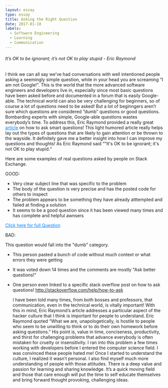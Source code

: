 ```yaml
---
layout: essay
type: essay
title: Asking the Right Question
date: 2017-01-18
labels:
  - Software Engineering
  - Learning
  - Communication
---
```


  ###### It’s OK to be ignorant; it’s not OK to play stupid - Eric Raymond
  
  I think we can all say we’ve had conversations with well intentioned people asking a seemingly simple question, while in your head you are screaming “I am not Google!”.  This is the world that the more advanced software engineers and developers live in, especially since most basic questions have been asked before and documented in a forum that is easily Google-able.  The technical world can also be very challenging for beginners, so of course a lot of questions need to be asked! But a lot of beginngers aren’t sure which questions are considered “dumb” questions or good questions.  Bombarding experts with simple, Google-able questions wastes everybody’s time. To address this, Eric Raymond provided a really great <a href="http://www.catb.org/esr/faqs/smart-questions.html" style="color: rgb(0,128,255)">article</a> on how to ask smart questions!  This light humored article really helps lay out the types of questions that are likely to gain attention or be thrown to the wayside.  It definitely gave me a better insight into how I can improve my questions and thoughts! As Eric Raymond said ““It's OK to be ignorant; it's not OK to play stupid.“
  
  
Here are some examples of real questions asked by people on Stack Exchange.

GOOD:


- Very clear subject line that was specific to the problem
- The body of the question is very precise and has the posted code for others to inspect 
- The problem appears to be something they have already atttempted and failed at finding a solution
- It seems to be a good question since it has been viewed many times and has complete and helpful awnsers

<a href="http://stackoverflow.com/questions/41711621/reactjs-material-ui-how-to-use-material-ui-s-flatbutton-and-dialog-in-each-ta" style="color: rgb(0,128,255)">Click here for full Question</a>

BAD:

This question would fall into the "dumb" category. 

- This person pasted a bunch of code without much context or what errors they were getting
- It was voted down 14 times and the comments are mostly "Ask better questions!" 
- One person even linked to a specific stack overflow post on how to ask questions! <a href="http://stackoverflow.com/help/how-to-ask" style="color: rgb(0,128,255)">http://stackoverflow.com/help/how-to-ask</a>




  I have been told many times, from both bosses and professors, that communication, even in the technical world, is vitally important! With this in mind, Eric Raymond’s article addresses a particular aspect of the hacker culture that I think is important for people to understand. Eric Raymond quoted “What we are, unapologetically, is hostile to people who seem to be unwilling to think or to do their own homework before asking questions.” His point is, value in time, conciseness, productivity, and thirst for challenging problems that advance everybody is often mistaken for cruelty or insensitivity. I ran into this problem a few times working with developers before I entered the computer science field. I was convinced these people hated me! Once I started to understand the culture, I realized it wasn’t personal. I also find myself much more understanding of people with those attitudes. There is a deep value and passion for learning and sharing knowledge. It’s a quick moving field and those that care enough will put the time to self educate themselves and bring forward thought provoking, challenging ideas.
